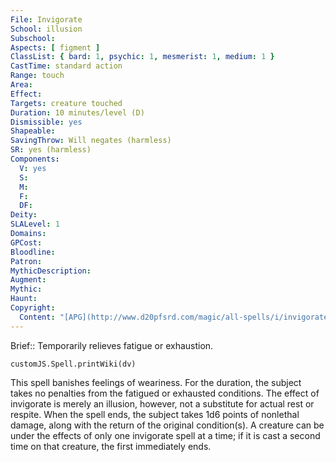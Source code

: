 ```yaml
---
File: Invigorate
School: illusion
Subschool: 
Aspects: [ figment ]
ClassList: { bard: 1, psychic: 1, mesmerist: 1, medium: 1 }
CastTime: standard action
Range: touch
Area: 
Effect: 
Targets: creature touched
Duration: 10 minutes/level (D)
Dismissible: yes
Shapeable: 
SavingThrow: Will negates (harmless)
SR: yes (harmless)
Components:
  V: yes
  S: 
  M: 
  F: 
  DF: 
Deity: 
SLALevel: 1
Domains: 
GPCost: 
Bloodline: 
Patron: 
MythicDescription: 
Augment: 
Mythic: 
Haunt: 
Copyright:
  Content: "[APG](http://www.d20pfsrd.com/magic/all-spells/i/invigorate)"
---
```

Brief:: Temporarily relieves fatigue or exhaustion.

```dataviewjs
customJS.Spell.printWiki(dv)
```

This spell banishes feelings of weariness. For the duration, the subject takes no penalties from the fatigued or exhausted conditions. The effect of invigorate is merely an illusion, however, not a substitute for actual rest or respite. When the spell ends, the subject takes 1d6 points of nonlethal damage, along with the return of the original condition(s). A creature can be under the effects of only one invigorate spell at a time; if it is cast a second time on that creature, the first immediately ends.
